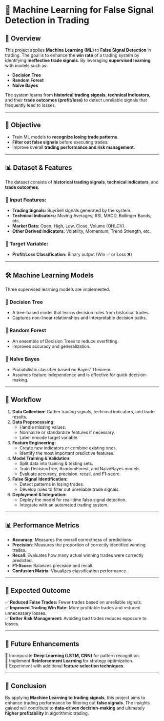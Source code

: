 # 📌 Machine Learning for False Signal Detection in Trading

## 📖 Overview
This project applies **Machine Learning (ML)** to **False Signal Detection** in trading. The goal is to enhance the **win rate** of a trading system by identifying **ineffective trade signals**. By leveraging **supervised learning** with models such as:

- **Decision Tree**
- **Random Forest**
- **Naïve Bayes**

The system learns from **historical trading signals**, **technical indicators**, and their **trade outcomes (profit/loss)** to detect unreliable signals that frequently lead to losses.

---

## 🎯 Objective
- Train ML models to **recognize losing trade patterns**.
- **Filter out false signals** before executing trades.
- Improve overall **trading performance and risk management**.

---

## 📊 Dataset & Features
The dataset consists of **historical trading signals**, **technical indicators**, and **trade outcomes**.

### **🔹 Input Features:**
- **Trading Signals:** Buy/Sell signals generated by the system.
- **Technical Indicators:** Moving Averages, RSI, MACD, Bollinger Bands, etc.
- **Market Data:** Open, High, Low, Close, Volume (OHLCV).
- **Other Derived Indicators:** Volatility, Momentum, Trend Strength, etc.

### **🎯 Target Variable:**
- **Profit/Loss Classification:** Binary output (Win ✅ or Loss ❌)

---

## 🛠️ Machine Learning Models
Three supervised learning models are implemented:

### **🌳 Decision Tree**
- A tree-based model that learns decision rules from historical trades.
- Captures non-linear relationships and interpretable decision paths.

### **🌲 Random Forest**
- An ensemble of Decision Trees to reduce overfitting.
- Improves accuracy and generalization.

### **🧮 Naïve Bayes**
- Probabilistic classifier based on Bayes' Theorem.
- Assumes feature independence and is effective for quick decision-making.

---

## 🔄 Workflow
1. **Data Collection:** Gather trading signals, technical indicators, and trade results.
2. **Data Preprocessing:**
   - Handle missing values.
   - Normalize or standardize features if necessary.
   - Label encode target variable.
3. **Feature Engineering:**
   - Create new indicators or combine existing ones.
   - Identify the most important predictive features.
4. **Model Training & Validation:**
   - Split data into training & testing sets.
   - Train DecisionTree, RandomForest, and NaïveBayes models.
   - Evaluate accuracy, precision, recall, and F1-score.
5. **False Signal Identification:**
   - Detect patterns in losing trades.
   - Develop rules to filter out unreliable trade signals.
6. **Deployment & Integration:**
   - Deploy the model for real-time false signal detection.
   - Integrate with an automated trading system.

---

## 📊 Performance Metrics
- **Accuracy**: Measures the overall correctness of predictions.
- **Precision**: Measures the proportion of correctly identified winning trades.
- **Recall**: Evaluates how many actual winning trades were correctly predicted.
- **F1-Score**: Balances precision and recall.
- **Confusion Matrix**: Visualizes classification performance.

---

## 📌 Expected Outcome
✅ **Reduced False Trades:** Fewer trades based on unreliable signals.  
✅ **Improved Trading Win Rate:** More profitable trades and reduced unnecessary losses.  
✅ **Better Risk Management:** Avoiding bad trades reduces exposure to losses.  

---

## 🚀 Future Enhancements
🔹 Incorporate **Deep Learning (LSTM, CNN)** for pattern recognition.  
🔹 Implement **Reinforcement Learning** for strategy optimization.  
🔹 Experiment with additional **feature selection techniques**.  

---

## 📜 Conclusion
By applying **Machine Learning to trading signals**, this project aims to enhance trading performance by filtering out **false signals**. The insights gained will contribute to **data-driven decision-making** and ultimately **higher profitability** in algorithmic trading.
